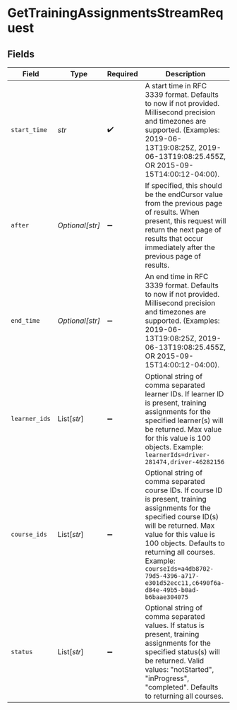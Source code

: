 # GetTrainingAssignmentsStreamRequest


## Fields

| Field                                                                                                                                                                                                                                                                                                                    | Type                                                                                                                                                                                                                                                                                                                     | Required                                                                                                                                                                                                                                                                                                                 | Description                                                                                                                                                                                                                                                                                                              |
| ------------------------------------------------------------------------------------------------------------------------------------------------------------------------------------------------------------------------------------------------------------------------------------------------------------------------ | ------------------------------------------------------------------------------------------------------------------------------------------------------------------------------------------------------------------------------------------------------------------------------------------------------------------------ | ------------------------------------------------------------------------------------------------------------------------------------------------------------------------------------------------------------------------------------------------------------------------------------------------------------------------ | ------------------------------------------------------------------------------------------------------------------------------------------------------------------------------------------------------------------------------------------------------------------------------------------------------------------------ |
| `start_time`                                                                                                                                                                                                                                                                                                             | *str*                                                                                                                                                                                                                                                                                                                    | :heavy_check_mark:                                                                                                                                                                                                                                                                                                       |  A start time in RFC 3339 format. Defaults to now if not provided. Millisecond precision and timezones are supported. (Examples: 2019-06-13T19:08:25Z, 2019-06-13T19:08:25.455Z, OR 2015-09-15T14:00:12-04:00).                                                                                                          |
| `after`                                                                                                                                                                                                                                                                                                                  | *Optional[str]*                                                                                                                                                                                                                                                                                                          | :heavy_minus_sign:                                                                                                                                                                                                                                                                                                       |  If specified, this should be the endCursor value from the previous page of results. When present, this request will return the next page of results that occur immediately after the previous page of results.                                                                                                          |
| `end_time`                                                                                                                                                                                                                                                                                                               | *Optional[str]*                                                                                                                                                                                                                                                                                                          | :heavy_minus_sign:                                                                                                                                                                                                                                                                                                       |  An end time in RFC 3339 format. Defaults to now if not provided. Millisecond precision and timezones are supported. (Examples: 2019-06-13T19:08:25Z, 2019-06-13T19:08:25.455Z, OR 2015-09-15T14:00:12-04:00).                                                                                                           |
| `learner_ids`                                                                                                                                                                                                                                                                                                            | List[*str*]                                                                                                                                                                                                                                                                                                              | :heavy_minus_sign:                                                                                                                                                                                                                                                                                                       | Optional string of comma separated learner IDs. If learner ID is present, training assignments for the specified learner(s) will be returned. Max value for this value is 100 objects. Example: `learnerIds=driver-281474,driver-46282156`                                                                               |
| `course_ids`                                                                                                                                                                                                                                                                                                             | List[*str*]                                                                                                                                                                                                                                                                                                              | :heavy_minus_sign:                                                                                                                                                                                                                                                                                                       | Optional string of comma separated course IDs. If course ID is present, training assignments for the specified course ID(s) will be returned. Max value for this value is 100 objects. Defaults to returning all courses. Example: `courseIds=a4db8702-79d5-4396-a717-e301d52ecc11,c6490f6a-d84e-49b5-b0ad-b6baae304075` |
| `status`                                                                                                                                                                                                                                                                                                                 | List[*str*]                                                                                                                                                                                                                                                                                                              | :heavy_minus_sign:                                                                                                                                                                                                                                                                                                       | Optional string of comma separated values. If status is present, training assignments for the specified status(s) will be returned. Valid values: "notStarted", "inProgress", "completed". Defaults to returning all courses.                                                                                            |